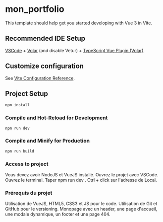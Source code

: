 # mon_portfolio

This template should help get you started developing with Vue 3 in Vite.

## Recommended IDE Setup

[VSCode](https://code.visualstudio.com/) + [Volar](https://marketplace.visualstudio.com/items?itemName=Vue.volar) (and disable Vetur) + [TypeScript Vue Plugin (Volar)](https://marketplace.visualstudio.com/items?itemName=Vue.vscode-typescript-vue-plugin).

## Customize configuration

See [Vite Configuration Reference](https://vitejs.dev/config/).

## Project Setup

```sh
npm install
```

### Compile and Hot-Reload for Development

```sh
npm run dev
```

### Compile and Minify for Production

```sh
npm run build
```

### Access to project

Vous devez avoir NodeJS et VueJS installé.
Ouvrez le projet avec VSCode.
Ouvrez le terminal.
Taper npm run dev .
Ctrl + click sur l'adresse de Local.

### Prérequis du projet

Utilisation de VueJS, HTML5, CSS3 et JS pour le code.
Utilisation de Git et GitHub pour le versioning.
Monopage avec un header, une page d'accueil, une modale dynamique, un footer et une page 404.

